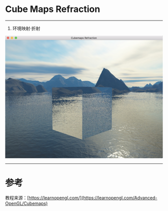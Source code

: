 # Cube Maps Refraction

---

1. 环境映射·折射

![](CubemapsRefraction.png)


---


# 参考
教程来源：[https://learnopengl.com/](https://learnopengl.com/Advanced-OpenGL/Cubemaps)